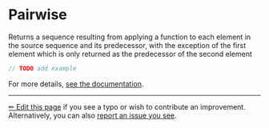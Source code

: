 # Pairwise

Returns a sequence resulting from applying a function to each element in the
source sequence and its predecessor, with the exception of the first element
which is only returned as the predecessor of the second element

```c# --destination-file ../code/Program.cs --region statements --project ../code/TryMoreLinq.csproj
// TODO add example
```

For more details, [see the documentation][doc].

---

[&#x270F; Edit this page][edit] if you see a typo or wish to contribute an
improvement. Alternatively, you can also [report an issue you see][issue].


[edit]: https://github.com/morelinq/try/edit/master/pairwise.md
[issue]: https://github.com/morelinq/try/issues/new?title=Pairwise
[doc]: https://morelinq.github.io/3.1/ref/api/html/M_MoreLinq_MoreEnumerable_Pairwise__2.htm
